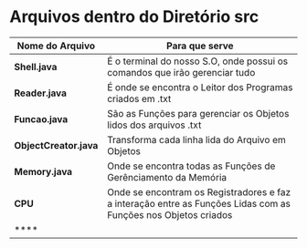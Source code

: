 # Arquivos dentro do Diretório src

Nome do Arquivo|Para que serve
|---|---|
**Shell.java**| É o terminal do nosso S.O, onde possui os comandos que irão gerenciar tudo
**Reader.java** | É onde se encontra o Leitor dos Programas criados em .txt
**Funcao.java** | São as Funções para gerenciar os Objetos lidos dos arquivos .txt
**ObjectCreator.java**| Transforma cada linha lida do Arquivo em Objetos
**Memory.java**| Onde se encontra todas as Funções de Gerênciamento da Memória
**CPU**| Onde se encontram os Registradores e faz a interação entre as Funções Lidas com as Funções nos Objetos criados
****|